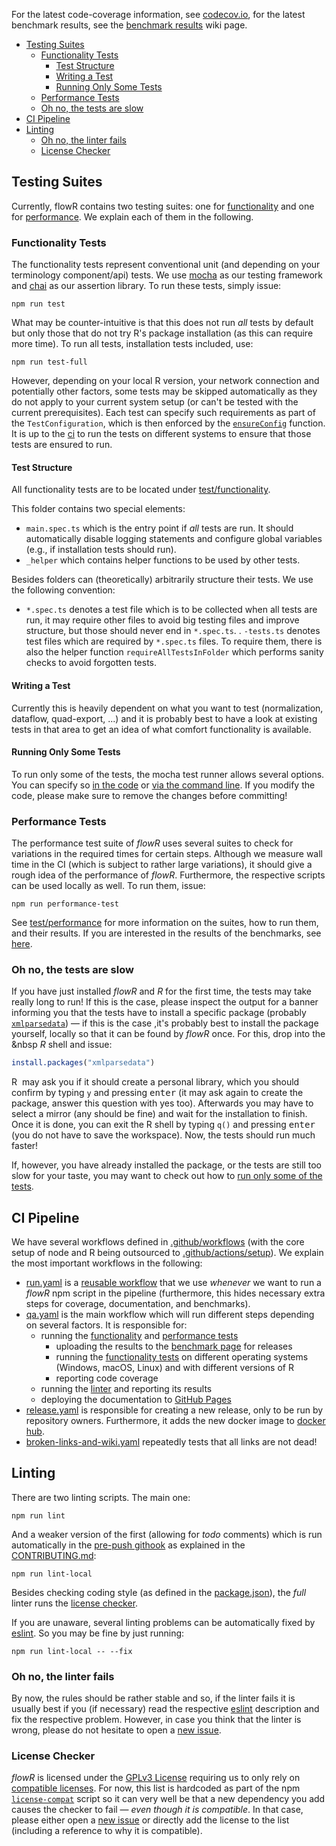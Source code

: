 For the latest code-coverage information, see [codecov.io](https://codecov.io/gh/Code-Inspect/flowr), for the latest benchmark results, see the [benchmark results](https://code-inspect.github.io/flowr/wiki/stats/benchmark) wiki page.

- [Testing Suites](#testing-suites)
  - [Functionality Tests](#functionality-tests)
    - [Test Structure](#test-structure)
    - [Writing a Test](#writing-a-test)
    - [Running Only Some Tests](#running-only-some-tests)
  - [Performance Tests](#performance-tests)
  - [Oh no, the tests are slow](#oh-no-the-tests-are-slow)
- [CI Pipeline](#ci-pipeline)
- [Linting](#linting)
  - [Oh no, the linter fails](#oh-no-the-linter-fails)
  - [License Checker](#license-checker)

## Testing Suites

Currently, flowR contains two testing suites: one for [functionality](#functionality-tests) and one for [performance](#performance-tests). We explain each of them in the following.

### Functionality Tests

The functionality tests represent conventional unit (and depending on your terminology component/api) tests.
We use [mocha](https://mochajs.org/) as our testing framework and [chai](https://www.chaijs.com/) as our assertion library.
To run these tests, simply issue:

```shell
npm run test
```

What may be counter-intuitive is that this does not run *all* tests by default but only those that do not try R's package installation (as this can require more time). To run all tests, installation tests included, use:

```shell
npm run test-full
```

However, depending on your local R version, your network connection and potentially other factors, some tests may be skipped automatically as they do not apply to your current system setup (or can't be tested with the current prerequisites). Each test can specify such requirements as part of the `TestConfiguration`, which is then enforced by the [`ensureConfig`](https://github.com/Code-Inspect/flowr/blob/main/test/functionality/_helper/shell.ts) function.
It is up to the [ci](#ci-pipeline) to run the tests on different systems to ensure that those tests are ensured to run.

#### Test Structure

All functionality tests are to be located under [test/functionality](https://github.com/Code-Inspect/flowr/tree/main/test/functionality).

This folder contains two special elements:

- `main.spec.ts` which is the entry point if *all* tests are run. It should automatically disable logging statements and configure global variables (e.g., if installation tests should run).
- `_helper` which contains helper functions to be used by other tests.

Besides folders can (theoretically) arbitrarily structure their tests. We use the following convention:

- `*.spec.ts` denotes a test file which is to be collected when all tests are run, it may require other files to avoid big testing files and improve structure, but those should never end in `*.spec.ts`.
. `-tests.ts` denotes test files which are required by `*.spec.ts` files. To require them, there is also the helper function `requireAllTestsInFolder` which performs sanity checks to avoid forgotten tests.

#### Writing a Test

Currently this is heavily dependent on what you want to test (normalization, dataflow, quad-export, ...) and it is probably best to have a look at existing tests in that area to get an idea of what comfort functionality is available.

#### Running Only Some Tests

To run only some of the tests, the mocha test runner allows several options.
You can specify so [in the code](https://mochajs.org/#exclusive-tests) or [via the command line](https://mochajs.org/#-grep-regexp-g-regexp). If you modify the code, please make sure to remove the changes before committing!

### Performance Tests

The performance test suite of *flowR* uses several suites to check for variations in the required times for certain steps.
Although we measure wall time in the CI (which is subject to rather large variations), it should give a rough idea of the performance of *flowR*.
Furthermore, the respective scripts can be used locally as well.
To run them, issue:

```shell
npm run performance-test
```

See [test/performance](https://github.com/Code-Inspect/flowr/tree/main/test/performance) for more information on the suites, how to run them, and their results. If you are interested in the results of the benchmarks, see [here](https://code-inspect.github.io/flowr/wiki/stats/benchmark).

### Oh no, the tests are slow

If you have just installed *flowR* and&nbsp;*R* for the first time, the tests may take really long to run! If this is the case, please inspect the output for a banner informing you that the tests have to install a specific package (probably [`xmlparsedata`](https://cran.r-project.org/package=xmlparsedata)) &mdash; if this is the case ,it's probably best to install the package yourself, locally so that it can be found by *flowR* once.
For this, drop into the &nbsp&nbsp;*R* shell and issue:

```r
install.packages("xmlparsedata")
```

R&nbsp; may ask you if it should create a personal library, which you should confirm by typing `y` and pressing <kbd>enter</kbd> (it may ask again to create the package, answer this question with yes too). Afterwards you may have to select a mirror (any should be fine) and wait for the installation to finish. Once it is done, you can exit the R shell by typing `q()` and pressing <kbd>enter</kbd> (you do not have to save the workspace).
Now, the tests should run much faster!

If, however, you have already installed the package, or the tests are still too slow for your taste, you may want to check out how to [run only some of the tests](#running-only-some-tests).

## CI Pipeline

We have several workflows defined in [.github/workflows](../.github/workflows/) (with the core setup of node and R being outsourced to [.github/actions/setup](../.github/actions/setup)).
We explain the most important workflows in the following:

- [run.yaml](../.github/workflows/run.yaml) is a [reusable workflow](https://docs.github.com/en/actions/using-workflows/reusing-workflows) that we use *whenever* we want to run a *flowR* npm script in the pipeline (furthermore, this hides necessary extra steps for coverage, documentation, and benchmarks).
- [qa.yaml](../.github/workflows/qa.yaml) is the main workflow which will run different steps depending on several factors. It is responsible for:
  - running the [functionality](#functionality-tests) and [performance tests](#performance-tests)
    - uploading the results to the [benchmark page](https://code-inspect.github.io/flowr/wiki/stats/benchmark) for releases
    - running the [functionality tests](#functionality-tests) on different operating systems (Windows, macOS, Linux) and with different versions of R
    - reporting code coverage
  - running the [linter](#linting) and reporting its results
  - deploying the documentation to [GitHub Pages](https://code-inspect.github.io/flowr/doc/)
- [release.yaml](../.github/workflows/release.yaml) is responsible for creating a new release, only to be run by repository owners. Furthermore, it adds the new docker image to [docker hub](https://hub.docker.com/r/eagleoutice/flowr).
- [broken-links-and-wiki.yaml](../.github/workflows/broken-links-and-wiki.yaml) repeatedly tests that all links are not dead!

## Linting

There are two linting scripts.
The main one:

```shell
npm run lint
```

And a weaker version of the first (allowing for *todo* comments) which is run automatically in the [pre-push githook](../.githooks/pre-push) as explained in the [CONTRIBUTING.md](../.github/CONTRIBUTING.md):

```shell
npm run lint-local
```

Besides checking coding style (as defined in the [package.json](../package.json)), the *full* linter runs the [license checker](#license-checker).

If you are unaware, several linting problems can be automatically fixed by [eslint](https://eslint.org/docs/latest/use/command-line-interface#fix-problems). So you may be fine by just running:

```shell
npm run lint-local -- --fix
```

### Oh no, the linter fails

By now, the rules should be rather stable and so, if the linter fails it is usually best if you (if necessary) read the respective [eslint](https://eslint.org/docs/latest/rules) description and fix the respective problem.
However, in case you think that the linter is wrong, please do not hesitate to open a [new issue](https://github.com/Code-Inspect/flowr/issues/new/choose).

### License Checker

*flowR* is licensed under the [GPLv3 License](LICENSE) requiring us to only rely on [compatible licenses](https://www.gnu.org/licenses/license-list.en.html). For now, this list is hardcoded as part of the npm [`license-compat`](../package.json) script so it can very well be that a new dependency you add causes the checker to fail &mdash; *even though it is compatible*. In that case, please either open a [new issue](https://github.com/Code-Inspect/flowr/issues/new/choose) or directly add the license to the list (including a reference to why it is compatible).
